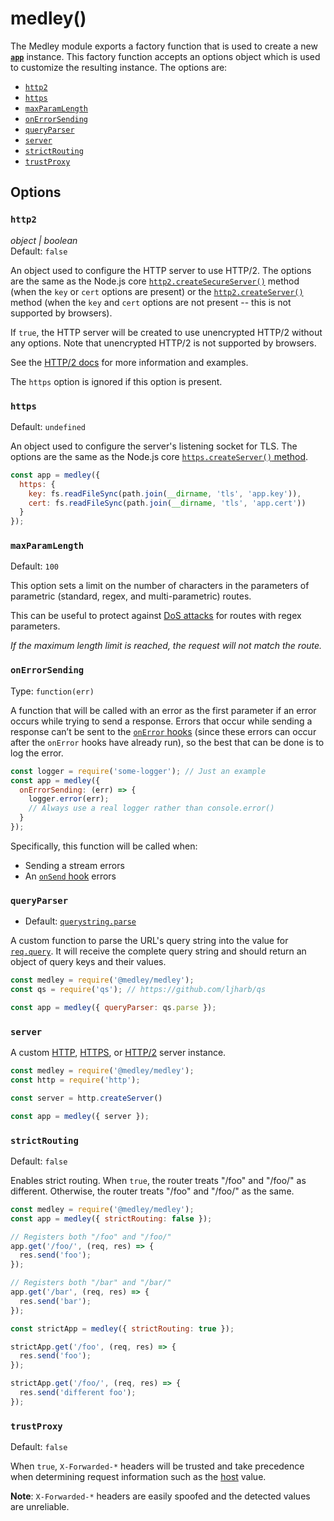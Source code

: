 # medley()

The Medley module exports a factory function that is used to create a new
[**`app`**](App.md) instance. This factory function accepts an options
object which is used to customize the resulting instance. The options are:

+ [`http2`](#http2)
+ [`https`](#https)
+ [`maxParamLength`](#maxparamlength)
+ [`onErrorSending`](#onerrorsending)
+ [`queryParser`](#queryparser)
+ [`server`](#server)
+ [`strictRouting`](#strictrouting)
+ [`trustProxy`](#trustproxy)

## Options

### `http2`

*object | boolean*<br>
Default: `false`

An object used to configure the HTTP server to use HTTP/2. The options are the
same as the Node.js core
[`http2.createSecureServer()`](https://nodejs.org/api/http2.html#http2_http2_createsecureserver_options_onrequesthandler)
method (when the `key` or `cert` options are present) or the
[`http2.createServer()`](https://nodejs.org/api/http2.html#http2_http2_createserver_options_onrequesthandler)
method (when the `key` and `cert` options are not present -- this is not supported by browsers).

If `true`, the HTTP server will be created to use unencrypted HTTP/2 without
any options. Note that unencrypted HTTP/2 is not supported by browsers.

See the [HTTP/2 docs](HTTP2.md) for more information and examples.

The `https` option is ignored if this option is present.

### `https`

Default: `undefined`

An object used to configure the server's listening socket for TLS. The options
are the same as the Node.js core
[`https.createServer()` method](https://nodejs.org/api/https.html#https_https_createserver_options_requestlistener).

```js
const app = medley({
  https: {
    key: fs.readFileSync(path.join(__dirname, 'tls', 'app.key')),
    cert: fs.readFileSync(path.join(__dirname, 'tls', 'app.cert'))
  }
});
```

### `maxParamLength`

Default: `100`

This option sets a limit on the number of characters in the parameters of
parametric (standard, regex, and multi-parametric) routes.

This can be useful to protect against [DoS attacks](https://www.owasp.org/index.php/Regular_expression_Denial_of_Service_-_ReDoS)
for routes with regex parameters.

*If the maximum length limit is reached, the request will not match the route.*

### `onErrorSending`

Type: `function(err)`

A function that will be called with an error as the first parameter if an error occurs
while trying to send a response. Errors that occur while sending a response can’t be
sent to the [`onError` hooks](Hooks.md#onError-hook) (since these errors can occur
after the `onError` hooks have already run), so the best that can be done is to
log the error.

```js
const logger = require('some-logger'); // Just an example
const app = medley({
  onErrorSending: (err) => {
    logger.error(err);
    // Always use a real logger rather than console.error()
  }
});
```

Specifically, this function will be called when:

+ Sending a stream errors
+ An [`onSend` hook](Hooks.md#onSend-hook) errors

### `queryParser`

+ Default: [`querystring.parse`](https://nodejs.org/dist/latest/docs/api/querystring.html#querystring_querystring_parse_str_sep_eq_options)

A custom function to parse the URL's query string into the value for
[`req.query`](Request.md#reqquery). It will receive the complete query
string and should return an object of query keys and their values.

```js
const medley = require('@medley/medley');
const qs = require('qs'); // https://github.com/ljharb/qs

const app = medley({ queryParser: qs.parse });
```

### `server`

A custom [HTTP](https://nodejs.org/api/http.html#http_class_http_server),
[HTTPS](https://nodejs.org/api/https.html#https_class_https_server), or
[HTTP/2](https://nodejs.org/api/http2.html#http2_class_http2secureserver)
server instance.

```js
const medley = require('@medley/medley');
const http = require('http');

const server = http.createServer()

const app = medley({ server });
```

### `strictRouting`

Default: `false`

Enables strict routing. When `true`, the router treats "/foo" and "/foo/" as
different. Otherwise, the router treats "/foo" and "/foo/" as the same.

```js
const medley = require('@medley/medley');
const app = medley({ strictRouting: false });

// Registers both "/foo" and "/foo/"
app.get('/foo/', (req, res) => {
  res.send('foo');
});

// Registers both "/bar" and "/bar/"
app.get('/bar', (req, res) => {
  res.send('bar');
});

const strictApp = medley({ strictRouting: true });

strictApp.get('/foo', (req, res) => {
  res.send('foo');
});

strictApp.get('/foo/', (req, res) => {
  res.send('different foo');
});
```

### `trustProxy`

Default: `false`

When `true`, `X-Forwarded-*` headers will be trusted and take precedence when
determining request information such as the [host](Request.md#reqhost) value.

**Note**: `X-Forwarded-*` headers are easily spoofed and the detected values are unreliable.

